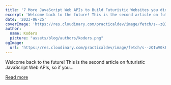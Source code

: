 ```yaml
---
title: '7 More JavaScript Web APIs to Build Futuristic Websites you didn''t Know 🤯'
excerpt: 'Welcome back to the future! This is the second article on futuristic JavaScript Web APIs, so if you...'
date: '2023-06-25'
coverImage: 'https://res.cloudinary.com/practicaldev/image/fetch/s--zQIwV0kF--/c_imagga_scale,f_auto,fl_progressive,h_420,q_auto,w_1000/https://dev-to-uploads.s3.amazonaws.com/uploads/articles/weuzdlhoem9k3wx3pua2.png'
author:
  name: Koders
  picture: "assets/blog/authors/koders.png"
ogImage:
  url: 'https://res.cloudinary.com/practicaldev/image/fetch/s--zQIwV0kF--/c_imagga_scale,f_auto,fl_progressive,h_420,q_auto,w_1000/https://dev-to-uploads.s3.amazonaws.com/uploads/articles/weuzdlhoem9k3wx3pua2.png'
---
```


Welcome back to the future! This is the second article on futuristic JavaScript Web APIs, so if you...

[Read more](https://dev.to/ruppysuppy/7-more-javascript-web-apis-to-build-futuristic-websites-you-didnt-know-50bg)
